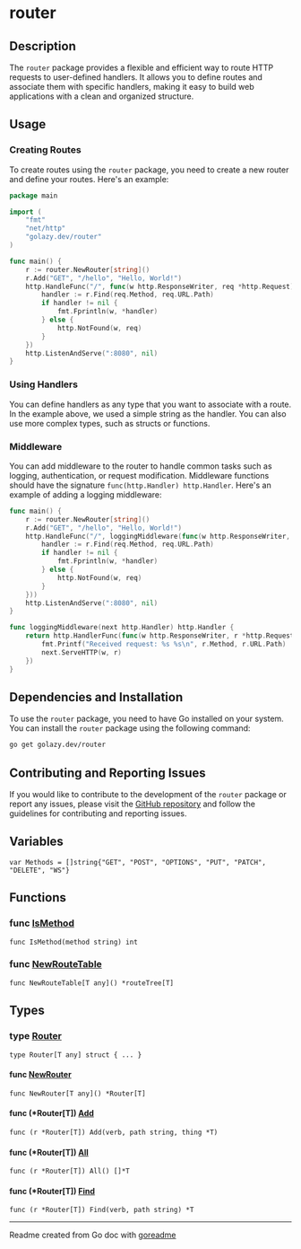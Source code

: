# router

## Description

The `router` package provides a flexible and efficient way to route HTTP requests to user-defined handlers. It allows you to define routes and associate them with specific handlers, making it easy to build web applications with a clean and organized structure.

## Usage

### Creating Routes

To create routes using the `router` package, you need to create a new router and define your routes. Here's an example:

```go
package main

import (
	"fmt"
	"net/http"
	"golazy.dev/router"
)

func main() {
	r := router.NewRouter[string]()
	r.Add("GET", "/hello", "Hello, World!")
	http.HandleFunc("/", func(w http.ResponseWriter, req *http.Request) {
		handler := r.Find(req.Method, req.URL.Path)
		if handler != nil {
			fmt.Fprintln(w, *handler)
		} else {
			http.NotFound(w, req)
		}
	})
	http.ListenAndServe(":8080", nil)
}
```

### Using Handlers

You can define handlers as any type that you want to associate with a route. In the example above, we used a simple string as the handler. You can also use more complex types, such as structs or functions.

### Middleware

You can add middleware to the router to handle common tasks such as logging, authentication, or request modification. Middleware functions should have the signature `func(http.Handler) http.Handler`. Here's an example of adding a logging middleware:

```go
func main() {
	r := router.NewRouter[string]()
	r.Add("GET", "/hello", "Hello, World!")
	http.HandleFunc("/", loggingMiddleware(func(w http.ResponseWriter, req *http.Request) {
		handler := r.Find(req.Method, req.URL.Path)
		if handler != nil {
			fmt.Fprintln(w, *handler)
		} else {
			http.NotFound(w, req)
		}
	}))
	http.ListenAndServe(":8080", nil)
}

func loggingMiddleware(next http.Handler) http.Handler {
	return http.HandlerFunc(func(w http.ResponseWriter, r *http.Request) {
		fmt.Printf("Received request: %s %s\n", r.Method, r.URL.Path)
		next.ServeHTTP(w, r)
	})
}
```

## Dependencies and Installation

To use the `router` package, you need to have Go installed on your system. You can install the `router` package using the following command:

```sh
go get golazy.dev/router
```

## Contributing and Reporting Issues

If you would like to contribute to the development of the `router` package or report any issues, please visit the [GitHub repository](https://github.com/golazy/golazy) and follow the guidelines for contributing and reporting issues.

## Variables

```golang
var Methods = []string{"GET", "POST", "OPTIONS", "PUT", "PATCH", "DELETE", "WS"}
```

## Functions

### func [IsMethod](/methods.go#L5)

`func IsMethod(method string) int`

### func [NewRouteTable](/route_tree.go#L75)

`func NewRouteTable[T any]() *routeTree[T]`

## Types

### type [Router](/router.go#L7)

`type Router[T any] struct { ... }`

#### func [NewRouter](/router.go#L29)

`func NewRouter[T any]() *Router[T]`

#### func (*Router[T]) [Add](/router.go#L48)

`func (r *Router[T]) Add(verb, path string, thing *T)`

#### func (*Router[T]) [All](/router.go#L40)

`func (r *Router[T]) All() []*T`

#### func (*Router[T]) [Find](/router.go#L60)

`func (r *Router[T]) Find(verb, path string) *T`

---
Readme created from Go doc with [goreadme](https://github.com/posener/goreadme)
